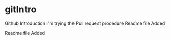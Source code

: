 # gitIntro
Github Introduction
I'm trying the Pull request procedure
Readme file Added

Readme file Added
